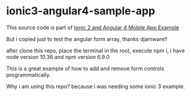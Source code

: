 # ionic3-angular4-sample-app

This source code is part of [Ionic 2 and Angular 4 Mobile App Example](https://www.djamware.com/post/58e657b680aca764ec903c2d/ionic-3-and-angular-4-mobile-app-example)

But i copied just to test the angular form array, thanks djamware!!

after clone this repo, place the terminal in the root, execute npm i, i have node version 10.36 and npm 
version 6.9.0

This is a great example of how to add and remove form controls programmatically.

Why i am using this repo? because i was needing some ionic 3 example.
